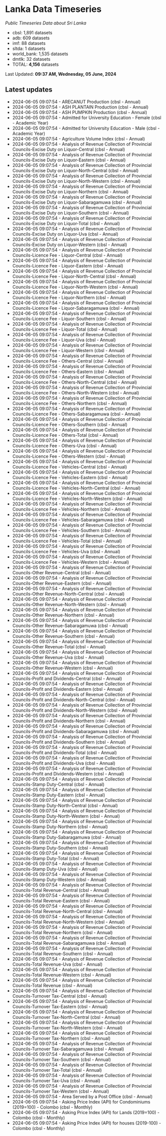 # Lanka Data Timeseries
*Public Timeseries Data about Sri Lanka*

* cbsl: 1,891 datasets
* adb: 609 datasets
* imf: 88 datasets
* sltda: 1 datasets
* world_bank: 1,535 datasets
* dmtlk: 32 datasets
* TOTAL: **4,156** datasets

Last Updated: **09:37 AM, Wednesday, 05 June, 2024**

## Latest updates

* 2024-06-05 09:07:54 - ARECANUT Production (cbsl - Annual)
* 2024-06-05 09:07:54 - ASH PLANTAIN Production (cbsl - Annual)
* 2024-06-05 09:07:54 - ASH PUMPKIN Production (cbsl - Annual)
* 2024-06-05 09:07:54 - Admitted for University Education - Female (cbsl - Academic Year)
* 2024-06-05 09:07:54 - Admitted for University Education - Male (cbsl - Academic Year)
* 2024-06-05 09:07:54 - Agriculture Volume Index (cbsl - Annual)
* 2024-06-05 09:07:54 - Analysis of Revenue Collection of Provincial Councils-Excise Duty on Liquor-Central (cbsl - Annual)
* 2024-06-05 09:07:54 - Analysis of Revenue Collection of Provincial Councils-Excise Duty on Liquor-Eastern (cbsl - Annual)
* 2024-06-05 09:07:54 - Analysis of Revenue Collection of Provincial Councils-Excise Duty on Liquor-North-Central (cbsl - Annual)
* 2024-06-05 09:07:54 - Analysis of Revenue Collection of Provincial Councils-Excise Duty on Liquor-North-Western (cbsl - Annual)
* 2024-06-05 09:07:54 - Analysis of Revenue Collection of Provincial Councils-Excise Duty on Liquor-Northern (cbsl - Annual)
* 2024-06-05 09:07:54 - Analysis of Revenue Collection of Provincial Councils-Excise Duty on Liquor-Sabaragamuwa (cbsl - Annual)
* 2024-06-05 09:07:54 - Analysis of Revenue Collection of Provincial Councils-Excise Duty on Liquor-Southern (cbsl - Annual)
* 2024-06-05 09:07:54 - Analysis of Revenue Collection of Provincial Councils-Excise Duty on Liquor-Total (cbsl - Annual)
* 2024-06-05 09:07:54 - Analysis of Revenue Collection of Provincial Councils-Excise Duty on Liquor-Uva (cbsl - Annual)
* 2024-06-05 09:07:54 - Analysis of Revenue Collection of Provincial Councils-Excise Duty on Liquor-Western (cbsl - Annual)
* 2024-06-05 09:07:54 - Analysis of Revenue Collection of Provincial Councils-Licence Fee - Liquor-Central (cbsl - Annual)
* 2024-06-05 09:07:54 - Analysis of Revenue Collection of Provincial Councils-Licence Fee - Liquor-Eastern (cbsl - Annual)
* 2024-06-05 09:07:54 - Analysis of Revenue Collection of Provincial Councils-Licence Fee - Liquor-North-Central (cbsl - Annual)
* 2024-06-05 09:07:54 - Analysis of Revenue Collection of Provincial Councils-Licence Fee - Liquor-North-Western (cbsl - Annual)
* 2024-06-05 09:07:54 - Analysis of Revenue Collection of Provincial Councils-Licence Fee - Liquor-Northern (cbsl - Annual)
* 2024-06-05 09:07:54 - Analysis of Revenue Collection of Provincial Councils-Licence Fee - Liquor-Sabaragamuwa (cbsl - Annual)
* 2024-06-05 09:07:54 - Analysis of Revenue Collection of Provincial Councils-Licence Fee - Liquor-Southern (cbsl - Annual)
* 2024-06-05 09:07:54 - Analysis of Revenue Collection of Provincial Councils-Licence Fee - Liquor-Total (cbsl - Annual)
* 2024-06-05 09:07:54 - Analysis of Revenue Collection of Provincial Councils-Licence Fee - Liquor-Uva (cbsl - Annual)
* 2024-06-05 09:07:54 - Analysis of Revenue Collection of Provincial Councils-Licence Fee - Liquor-Western (cbsl - Annual)
* 2024-06-05 09:07:54 - Analysis of Revenue Collection of Provincial Councils-Licence Fee - Others-Central (cbsl - Annual)
* 2024-06-05 09:07:54 - Analysis of Revenue Collection of Provincial Councils-Licence Fee - Others-Eastern (cbsl - Annual)
* 2024-06-05 09:07:54 - Analysis of Revenue Collection of Provincial Councils-Licence Fee - Others-North-Central (cbsl - Annual)
* 2024-06-05 09:07:54 - Analysis of Revenue Collection of Provincial Councils-Licence Fee - Others-North-Western (cbsl - Annual)
* 2024-06-05 09:07:54 - Analysis of Revenue Collection of Provincial Councils-Licence Fee - Others-Northern (cbsl - Annual)
* 2024-06-05 09:07:54 - Analysis of Revenue Collection of Provincial Councils-Licence Fee - Others-Sabaragamuwa (cbsl - Annual)
* 2024-06-05 09:07:54 - Analysis of Revenue Collection of Provincial Councils-Licence Fee - Others-Southern (cbsl - Annual)
* 2024-06-05 09:07:54 - Analysis of Revenue Collection of Provincial Councils-Licence Fee - Others-Total (cbsl - Annual)
* 2024-06-05 09:07:54 - Analysis of Revenue Collection of Provincial Councils-Licence Fee - Others-Uva (cbsl - Annual)
* 2024-06-05 09:07:54 - Analysis of Revenue Collection of Provincial Councils-Licence Fee - Others-Western (cbsl - Annual)
* 2024-06-05 09:07:54 - Analysis of Revenue Collection of Provincial Councils-Licence Fee - Vehicles-Central (cbsl - Annual)
* 2024-06-05 09:07:54 - Analysis of Revenue Collection of Provincial Councils-Licence Fee - Vehicles-Eastern (cbsl - Annual)
* 2024-06-05 09:07:54 - Analysis of Revenue Collection of Provincial Councils-Licence Fee - Vehicles-North-Central (cbsl - Annual)
* 2024-06-05 09:07:54 - Analysis of Revenue Collection of Provincial Councils-Licence Fee - Vehicles-North-Western (cbsl - Annual)
* 2024-06-05 09:07:54 - Analysis of Revenue Collection of Provincial Councils-Licence Fee - Vehicles-Northern (cbsl - Annual)
* 2024-06-05 09:07:54 - Analysis of Revenue Collection of Provincial Councils-Licence Fee - Vehicles-Sabaragamuwa (cbsl - Annual)
* 2024-06-05 09:07:54 - Analysis of Revenue Collection of Provincial Councils-Licence Fee - Vehicles-Southern (cbsl - Annual)
* 2024-06-05 09:07:54 - Analysis of Revenue Collection of Provincial Councils-Licence Fee - Vehicles-Total (cbsl - Annual)
* 2024-06-05 09:07:54 - Analysis of Revenue Collection of Provincial Councils-Licence Fee - Vehicles-Uva (cbsl - Annual)
* 2024-06-05 09:07:54 - Analysis of Revenue Collection of Provincial Councils-Licence Fee - Vehicles-Western (cbsl - Annual)
* 2024-06-05 09:07:54 - Analysis of Revenue Collection of Provincial Councils-Other Revenue-Central (cbsl - Annual)
* 2024-06-05 09:07:54 - Analysis of Revenue Collection of Provincial Councils-Other Revenue-Eastern (cbsl - Annual)
* 2024-06-05 09:07:54 - Analysis of Revenue Collection of Provincial Councils-Other Revenue-North-Central (cbsl - Annual)
* 2024-06-05 09:07:54 - Analysis of Revenue Collection of Provincial Councils-Other Revenue-North-Western (cbsl - Annual)
* 2024-06-05 09:07:54 - Analysis of Revenue Collection of Provincial Councils-Other Revenue-Northern (cbsl - Annual)
* 2024-06-05 09:07:54 - Analysis of Revenue Collection of Provincial Councils-Other Revenue-Sabaragamuwa (cbsl - Annual)
* 2024-06-05 09:07:54 - Analysis of Revenue Collection of Provincial Councils-Other Revenue-Southern (cbsl - Annual)
* 2024-06-05 09:07:54 - Analysis of Revenue Collection of Provincial Councils-Other Revenue-Total (cbsl - Annual)
* 2024-06-05 09:07:54 - Analysis of Revenue Collection of Provincial Councils-Other Revenue-Uva (cbsl - Annual)
* 2024-06-05 09:07:54 - Analysis of Revenue Collection of Provincial Councils-Other Revenue-Western (cbsl - Annual)
* 2024-06-05 09:07:54 - Analysis of Revenue Collection of Provincial Councils-Profit and Dividends-Central (cbsl - Annual)
* 2024-06-05 09:07:54 - Analysis of Revenue Collection of Provincial Councils-Profit and Dividends-Eastern (cbsl - Annual)
* 2024-06-05 09:07:54 - Analysis of Revenue Collection of Provincial Councils-Profit and Dividends-North-Central (cbsl - Annual)
* 2024-06-05 09:07:54 - Analysis of Revenue Collection of Provincial Councils-Profit and Dividends-North-Western (cbsl - Annual)
* 2024-06-05 09:07:54 - Analysis of Revenue Collection of Provincial Councils-Profit and Dividends-Northern (cbsl - Annual)
* 2024-06-05 09:07:54 - Analysis of Revenue Collection of Provincial Councils-Profit and Dividends-Sabaragamuwa (cbsl - Annual)
* 2024-06-05 09:07:54 - Analysis of Revenue Collection of Provincial Councils-Profit and Dividends-Southern (cbsl - Annual)
* 2024-06-05 09:07:54 - Analysis of Revenue Collection of Provincial Councils-Profit and Dividends-Total (cbsl - Annual)
* 2024-06-05 09:07:54 - Analysis of Revenue Collection of Provincial Councils-Profit and Dividends-Uva (cbsl - Annual)
* 2024-06-05 09:07:54 - Analysis of Revenue Collection of Provincial Councils-Profit and Dividends-Western (cbsl - Annual)
* 2024-06-05 09:07:54 - Analysis of Revenue Collection of Provincial Councils-Stamp Duty-Central (cbsl - Annual)
* 2024-06-05 09:07:54 - Analysis of Revenue Collection of Provincial Councils-Stamp Duty-Eastern (cbsl - Annual)
* 2024-06-05 09:07:54 - Analysis of Revenue Collection of Provincial Councils-Stamp Duty-North-Central (cbsl - Annual)
* 2024-06-05 09:07:54 - Analysis of Revenue Collection of Provincial Councils-Stamp Duty-North-Western (cbsl - Annual)
* 2024-06-05 09:07:54 - Analysis of Revenue Collection of Provincial Councils-Stamp Duty-Northern (cbsl - Annual)
* 2024-06-05 09:07:54 - Analysis of Revenue Collection of Provincial Councils-Stamp Duty-Sabaragamuwa (cbsl - Annual)
* 2024-06-05 09:07:54 - Analysis of Revenue Collection of Provincial Councils-Stamp Duty-Southern (cbsl - Annual)
* 2024-06-05 09:07:54 - Analysis of Revenue Collection of Provincial Councils-Stamp Duty-Total (cbsl - Annual)
* 2024-06-05 09:07:54 - Analysis of Revenue Collection of Provincial Councils-Stamp Duty-Uva (cbsl - Annual)
* 2024-06-05 09:07:54 - Analysis of Revenue Collection of Provincial Councils-Stamp Duty-Western (cbsl - Annual)
* 2024-06-05 09:07:54 - Analysis of Revenue Collection of Provincial Councils-Total Revenue-Central (cbsl - Annual)
* 2024-06-05 09:07:54 - Analysis of Revenue Collection of Provincial Councils-Total Revenue-Eastern (cbsl - Annual)
* 2024-06-05 09:07:54 - Analysis of Revenue Collection of Provincial Councils-Total Revenue-North-Central (cbsl - Annual)
* 2024-06-05 09:07:54 - Analysis of Revenue Collection of Provincial Councils-Total Revenue-North-Western (cbsl - Annual)
* 2024-06-05 09:07:54 - Analysis of Revenue Collection of Provincial Councils-Total Revenue-Northern (cbsl - Annual)
* 2024-06-05 09:07:54 - Analysis of Revenue Collection of Provincial Councils-Total Revenue-Sabaragamuwa (cbsl - Annual)
* 2024-06-05 09:07:54 - Analysis of Revenue Collection of Provincial Councils-Total Revenue-Southern (cbsl - Annual)
* 2024-06-05 09:07:54 - Analysis of Revenue Collection of Provincial Councils-Total Revenue-Uva (cbsl - Annual)
* 2024-06-05 09:07:54 - Analysis of Revenue Collection of Provincial Councils-Total Revenue-Western (cbsl - Annual)
* 2024-06-05 09:07:54 - Analysis of Revenue Collection of Provincial Councils-Total Revenue (cbsl - Annual)
* 2024-06-05 09:07:54 - Analysis of Revenue Collection of Provincial Councils-Turnover Tax-Central (cbsl - Annual)
* 2024-06-05 09:07:54 - Analysis of Revenue Collection of Provincial Councils-Turnover Tax-Eastern (cbsl - Annual)
* 2024-06-05 09:07:54 - Analysis of Revenue Collection of Provincial Councils-Turnover Tax-North-Central (cbsl - Annual)
* 2024-06-05 09:07:54 - Analysis of Revenue Collection of Provincial Councils-Turnover Tax-North-Western (cbsl - Annual)
* 2024-06-05 09:07:54 - Analysis of Revenue Collection of Provincial Councils-Turnover Tax-Northern (cbsl - Annual)
* 2024-06-05 09:07:54 - Analysis of Revenue Collection of Provincial Councils-Turnover Tax-Sabaragamuwa (cbsl - Annual)
* 2024-06-05 09:07:54 - Analysis of Revenue Collection of Provincial Councils-Turnover Tax-Southern (cbsl - Annual)
* 2024-06-05 09:07:54 - Analysis of Revenue Collection of Provincial Councils-Turnover Tax-Total (cbsl - Annual)
* 2024-06-05 09:07:54 - Analysis of Revenue Collection of Provincial Councils-Turnover Tax-Uva (cbsl - Annual)
* 2024-06-05 09:07:54 - Analysis of Revenue Collection of Provincial Councils-Turnover Tax-Western (cbsl - Annual)
* 2024-06-05 09:07:54 - Area Served by a Post Office (cbsl - Annual)
* 2024-06-05 09:07:54 - Asking Price Index (API) for Condominiums (2019=100) - Colombo (cbsl - Monthly)
* 2024-06-05 09:07:54 - Asking Price Index (API) for Lands (2019=100) - Colombo (cbsl - Monthly)
* 2024-06-05 09:07:54 - Asking Price Index (API) for houses (2019-100) - Colombo (cbsl - Monthly)